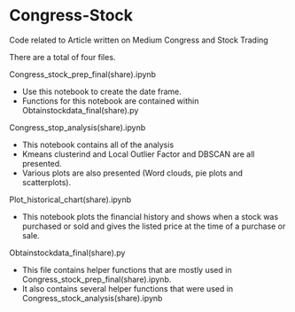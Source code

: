 # Congress-Stock
Code related to Article written on Medium Congress and Stock Trading

There are a total of four files.

Congress_stock_prep_final(share).ipynb

- Use this notebook to create the date frame.  
- Functions for this notebook are contained within Obtainstockdata_final(share).py


Congress_stop_analysis(share).ipynb

- This notebook contains all of the analysis
- Kmeans clusterind and Local Outlier Factor and DBSCAN are all presented.  
- Various plots are also presented (Word clouds, pie plots and scatterplots). 


Plot_historical_chart(share).ipynb

- This notebook plots the financial history and shows when a stock was purchased or sold  and gives
the listed price at the time of a purchase or sale.  


Obtainstockdata_final(share).py

- This file contains helper functions that are mostly used in Congress_stock_prep_final(share).ipynb.  
- It also contains several helper functions that were used in Congress_stock_analysis(share).ipynb
